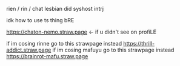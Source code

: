 rien / rin / chat lesbian did syshost intrj

idk how to use ts thing bRE

https://chaton-nemo.straw.page
<- if u didn't see on profiLE

if im cosing rinne go to this strawpage instead https://thrill-addict.straw.page
if im cosing mafuyu go to this strawpage instead https://brainrot-mafu.straw.page
